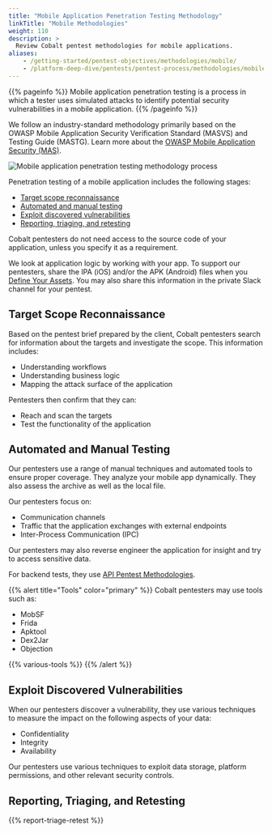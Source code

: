 ```yaml
---
title: "Mobile Application Penetration Testing Methodology"
linkTitle: "Mobile Methodologies"
weight: 110
description: >
  Review Cobalt pentest methodologies for mobile applications.
aliases:
    - /getting-started/pentest-objectives/methodologies/mobile/
    - /platform-deep-dive/pentests/pentest-process/methodologies/mobile/
---
```


{{% pageinfo %}}
Mobile application penetration testing is a process in which a tester uses simulated attacks to identify potential security vulnerabilities in a mobile application.
{{% /pageinfo %}}

We follow an industry-standard methodology primarily based on the OWASP Mobile Application Security Verification Standard (MASVS) and Testing Guide (MASTG). Learn more about the [OWASP Mobile Application Security (MAS)](https://mas.owasp.org/).

![Mobile application penetration testing methodology process](/methodologies/mobile-app-pentest-methodology-process.png "Mobile application penetration testing methodology process")

Penetration testing of a mobile application includes the following stages:

- [Target scope reconnaissance](#target-scope-reconnaissance)
- [Automated and manual testing](#automated-and-manual-testing)
- [Exploit discovered vulnerabilities](#exploit-discovered-vulnerabilities)
- [Reporting, triaging, and retesting](#reporting-triaging-and-retesting)

Cobalt pentesters do not need access to the source code of your application, unless you specify it as a requirement.

We look at application logic by working with your app. To support our pentesters, share the IPA (iOS) and/or the APK (Android) files when you [Define Your Assets](/getting-started/assets/). You may also share this information in the private Slack channel for your pentest.

## Target Scope Reconnaissance

Based on the pentest brief prepared by the client, Cobalt pentesters search for
information about the targets and investigate the scope. This information
includes:

- Understanding workflows
- Understanding business logic
- Mapping the attack surface of the application

Pentesters then confirm that they can:

- Reach and scan the targets
- Test the functionality of the application

## Automated and Manual Testing

Our pentesters use a range of manual techniques and automated tools to ensure
proper coverage. They analyze your mobile app dynamically. They also
assess the archive as well as the local file.

Our pentesters focus on:

- Communication channels
- Traffic that the application exchanges with external endpoints
- Inter-Process Communication (IPC)

Our pentesters may also reverse engineer the application for insight and try to access sensitive data.

For backend tests, they use [API Pentest Methodologies](/methodologies/api-methodologies/).

{{% alert title="Tools" color="primary" %}}
Cobalt pentesters may use tools such as:

- MobSF
- Frida
- Apktool
- Dex2Jar
- Objection

{{% various-tools %}}
{{% /alert %}}

## Exploit Discovered Vulnerabilities

When our pentesters discover a vulnerability, they use various techniques to measure the impact on the following aspects of your data:

- Confidentiality
- Integrity
- Availability

Our pentesters use various techniques to exploit data storage, platform permissions, and other relevant security controls.

## Reporting, Triaging, and Retesting

{{% report-triage-retest %}}
